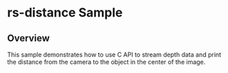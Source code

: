 # rs-distance Sample

## Overview

This sample demonstrates how to use C API to stream depth data and print the distance from the camera to the object in the center of the image.

